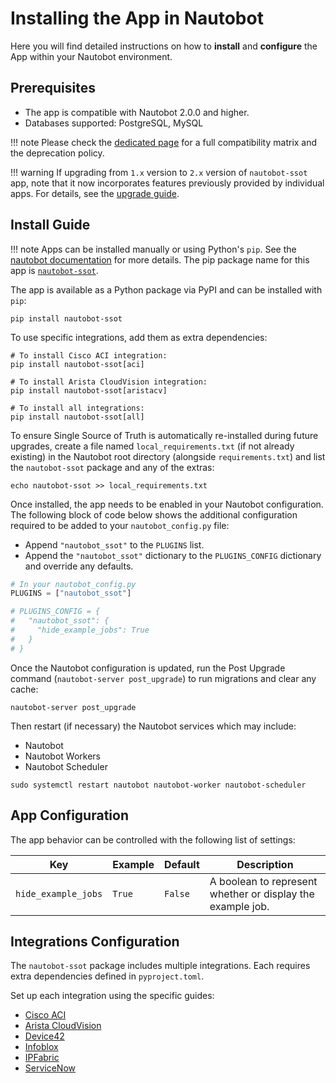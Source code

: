 # Installing the App in Nautobot

Here you will find detailed instructions on how to **install** and **configure** the App within your Nautobot environment.

## Prerequisites

- The app is compatible with Nautobot 2.0.0 and higher.
- Databases supported: PostgreSQL, MySQL

!!! note
    Please check the [dedicated page](compatibility_matrix.md) for a full compatibility matrix and the deprecation policy.

!!! warning
    If upgrading from `1.x` version to `2.x` version of `nautobot-ssot` app, note that it now incorporates features previously provided by individual apps. For details, see the [upgrade guide](../admin/upgrade.md).

## Install Guide

!!! note
    Apps can be installed manually or using Python's `pip`. See the [nautobot documentation](https://nautobot.readthedocs.io/en/latest/plugins/#install-the-package) for more details. The pip package name for this app is [`nautobot-ssot`](https://pypi.org/project/nautobot-ssot/).

The app is available as a Python package via PyPI and can be installed with `pip`:

```shell
pip install nautobot-ssot
```

To use specific integrations, add them as extra dependencies:

```shell
# To install Cisco ACI integration:
pip install nautobot-ssot[aci]

# To install Arista CloudVision integration:
pip install nautobot-ssot[aristacv]

# To install all integrations:
pip install nautobot-ssot[all]
```

To ensure Single Source of Truth is automatically re-installed during future upgrades, create a file named `local_requirements.txt` (if not already existing) in the Nautobot root directory (alongside `requirements.txt`) and list the `nautobot-ssot` package and any of the extras:

```shell
echo nautobot-ssot >> local_requirements.txt
```

Once installed, the app needs to be enabled in your Nautobot configuration. The following block of code below shows the additional configuration required to be added to your `nautobot_config.py` file:

- Append `"nautobot_ssot"` to the `PLUGINS` list.
- Append the `"nautobot_ssot"` dictionary to the `PLUGINS_CONFIG` dictionary and override any defaults.

```python
# In your nautobot_config.py
PLUGINS = ["nautobot_ssot"]

# PLUGINS_CONFIG = {
#   "nautobot_ssot": {
#     "hide_example_jobs": True
#   }
# }
```

Once the Nautobot configuration is updated, run the Post Upgrade command (`nautobot-server post_upgrade`) to run migrations and clear any cache:

```shell
nautobot-server post_upgrade
```

Then restart (if necessary) the Nautobot services which may include:

- Nautobot
- Nautobot Workers
- Nautobot Scheduler

```shell
sudo systemctl restart nautobot nautobot-worker nautobot-scheduler
```

## App Configuration

The app behavior can be controlled with the following list of settings:

| Key                 | Example | Default | Description                                                |
| ------------------- | ------- | ------- | ---------------------------------------------------------- |
| `hide_example_jobs` | `True`  | `False` | A boolean to represent whether or display the example job. |

## Integrations Configuration

The `nautobot-ssot` package includes multiple integrations. Each requires extra dependencies defined in `pyproject.toml`.

Set up each integration using the specific guides:

- [Cisco ACI](./integrations/aci_setup.md)
- [Arista CloudVision](./integrations/aristacv_setup.md)
- [Device42](./integrations//device42_setup.md)
- [Infoblox](./integrations/infoblox_setup.md)
- [IPFabric](./integrations/ipfabric_setup.md)
- [ServiceNow](./integrations/servicenow_setup.md)
